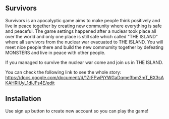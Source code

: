 ## Survivors

Survivors is an apocalyptic game aims to make people think positively and live in peace together by creating new community where everything is safe and peaceful.
The game settings happened after a nuclear took place all over the world and only one place is still safe which called "THE ISLAND" where all survivors from the 
nuclear war evacuated to THE ISLAND. You will meet nice people there and build the new commumity together by defeating MONSTERS and live in peace with other people.

If you managed to survive the nuclear war come and join us in THE ISLAND.

You can check the following link to see the whole story: https://docs.google.com/document/d/1ZrFPwPjYWGaDqme3bm2mT_BX3sAKAHRIUyL1dlJFs4E/edit

## Installation

Use sign up button to create new account so you can play the game!




